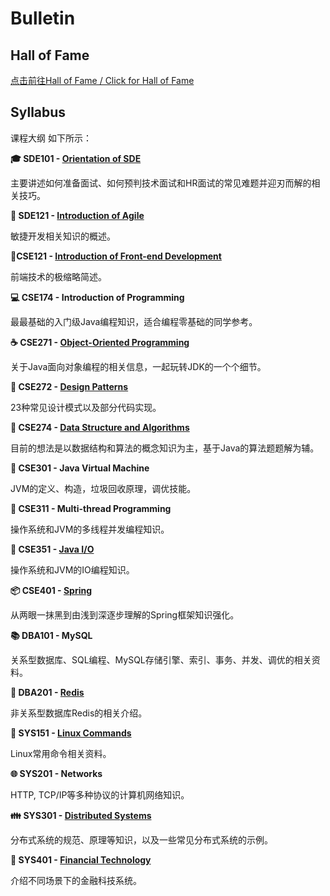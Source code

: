 # Bulletin

## Hall of Fame

[点击前往Hall of Fame / Click for Hall of Fame](./halloffame.md)

## Syllabus

课程大纲 如下所示：

**:mortar_board: SDE101 - [Orientation of SDE](./SDE101.md)**

主要讲述如何准备面试、如何预判技术面试和HR面试的常见难题并迎刃而解的相关技巧。

**:rocket: SDE121 - [Introduction of Agile](./SDE121.md)**

敏捷开发相关知识的概述。

**:art:CSE121 - [Introduction of Front-end Development](./CSE121.md)**

前端技术的极缩略简述。

**:computer: CSE174 - Introduction of Programming**

最最基础的入门级Java编程知识，适合编程零基础的同学参考。

**:coffee: CSE271 - [Object-Oriented Programming](./CSE271.md)**

关于Java面向对象编程的相关信息，一起玩转JDK的一个个细节。

**:nut_and_bolt: CSE272 - [Design Patterns](./CSE272.md)**

23种常见设计模式以及部分代码实现。

**:1234: CSE274 - [Data Structure and Algorithms](./CSE274.md)**

目前的想法是以数据结构和算法的概念知识为主，基于Java的算法题题解为辅。

**:vertical_traffic_light: CSE301 - Java Virtual Machine**

JVM的定义、构造，垃圾回收原理，调优技能。

**:closed_lock_with_key: CSE311 - Multi-thread Programming**

操作系统和JVM的多线程并发编程知识。

**:floppy_disk: CSE351 - [Java I/O](./CSE351.md)**

操作系统和JVM的IO编程知识。

**:package: CSE401 - [Spring](./CSE401.md)**

从两眼一抹黑到由浅到深逐步理解的Spring框架知识强化。

**:books: DBA101 - MySQL**

关系型数据库、SQL编程、MySQL存储引擎、索引、事务、并发、调优的相关资料。

**:memo: DBA201 - [Redis](./DBA201.md)**

非关系型数据库Redis的相关介绍。

**:penguin: SYS151 - [Linux Commands](./SYS151.md)**

Linux常用命令相关资料。

**:globe_with_meridians: SYS201 - Networks**

HTTP, TCP/IP等多种协议的计算机网络知识。

**:family: SYS301 - [Distributed Systems](./SYS301.md)**

分布式系统的规范、原理等知识，以及一些常见分布式系统的示例。

**:atm: SYS401 - [Financial Technology](./SYS401.md)**

介绍不同场景下的金融科技系统。
